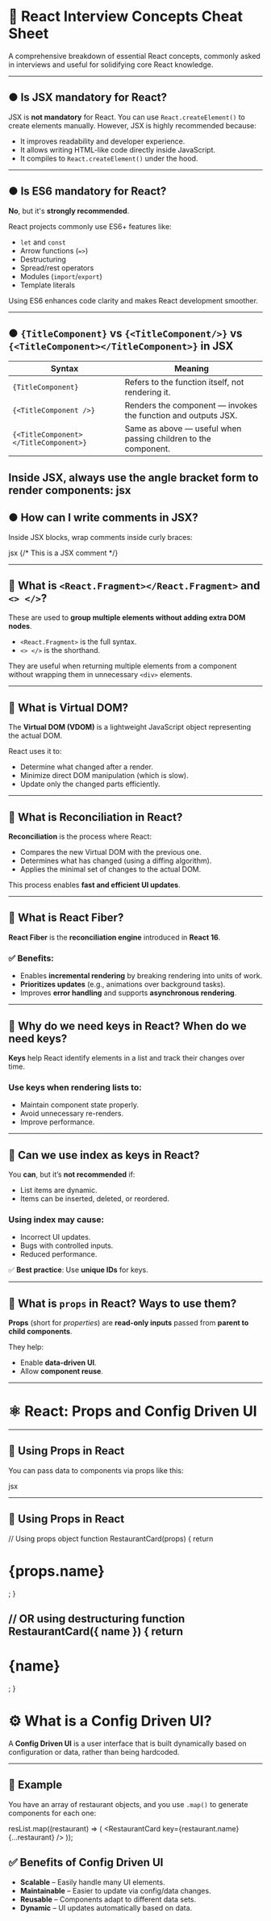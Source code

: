 # 🧠 React Interview Concepts Cheat Sheet

A comprehensive breakdown of essential React concepts, commonly asked in interviews and useful for solidifying core React knowledge.

---

## ● Is JSX mandatory for React?

JSX is **not mandatory** for React. You can use `React.createElement()` to create elements manually. However, JSX is highly recommended because:
- It improves readability and developer experience.
- It allows writing HTML-like code directly inside JavaScript.
- It compiles to `React.createElement()` under the hood.

---

## ● Is ES6 mandatory for React?

**No**, but it's **strongly recommended**.

React projects commonly use ES6+ features like:
- `let` and `const`
- Arrow functions (`=>`)
- Destructuring
- Spread/rest operators
- Modules (`import`/`export`)
- Template literals

Using ES6 enhances code clarity and makes React development smoother.

---

## ● `{TitleComponent}` vs `{<TitleComponent/>}` vs `{<TitleComponent></TitleComponent>}` in JSX

| Syntax                         | Meaning                                                                 |
|--------------------------------|-------------------------------------------------------------------------|
| `{TitleComponent}`             | Refers to the function itself, not rendering it.                       |
| `{<TitleComponent />}`         | Renders the component — invokes the function and outputs JSX.          |
| `{<TitleComponent></TitleComponent>}` | Same as above — useful when passing children to the component. |

Inside JSX, always use the angle bracket form to render components:
jsx
<TitleComponent />
---
## ● How can I write comments in JSX?

Inside JSX blocks, wrap comments inside curly braces:

jsx
{/* This is a JSX comment */}

---
## 🔹 What is `<React.Fragment></React.Fragment>` and `<> </>`?

These are used to **group multiple elements without adding extra DOM nodes**.

- `<React.Fragment>` is the full syntax.
- `<> </>` is the shorthand.

They are useful when returning multiple elements from a component without wrapping them in unnecessary `<div>` elements.

---

## 🔹 What is Virtual DOM?

The **Virtual DOM (VDOM)** is a lightweight JavaScript object representing the actual DOM.

React uses it to:

- Determine what changed after a render.
- Minimize direct DOM manipulation (which is slow).
- Update only the changed parts efficiently.

---

## 🔹 What is Reconciliation in React?

**Reconciliation** is the process where React:

- Compares the new Virtual DOM with the previous one.
- Determines what has changed (using a diffing algorithm).
- Applies the minimal set of changes to the actual DOM.

This process enables **fast and efficient UI updates**.

---

## 🔹 What is React Fiber?

**React Fiber** is the **reconciliation engine** introduced in **React 16**.

### ✅ Benefits:
- Enables **incremental rendering** by breaking rendering into units of work.
- **Prioritizes updates** (e.g., animations over background tasks).
- Improves **error handling** and supports **asynchronous rendering**.

---

## 🔹 Why do we need keys in React? When do we need keys?

**Keys** help React identify elements in a list and track their changes over time.

### Use keys when rendering lists to:
- Maintain component state properly.
- Avoid unnecessary re-renders.
- Improve performance.

---

## 🔹 Can we use index as keys in React?

You **can**, but it’s **not recommended** if:

- List items are dynamic.
- Items can be inserted, deleted, or reordered.

### Using index may cause:
- Incorrect UI updates.
- Bugs with controlled inputs.
- Reduced performance.

✅ **Best practice**: Use **unique IDs** for keys.

---

## 🔹 What is `props` in React? Ways to use them?

**Props** (short for *properties*) are **read-only inputs** passed from **parent to child components**.

They help:

- Enable **data-driven UI**.
- Allow **component reuse**.

---

# ⚛️ React: Props and Config Driven UI

---

## 🔹 Using Props in React

You can pass data to components via props like this:

jsx
<RestaurantCard name="KFC" rating={4.5} />


---

## 🔹 Using Props in React

// Using props object
function RestaurantCard(props) {
  return <h1>{props.name}</h1>;
}

// OR using destructuring
function RestaurantCard({ name }) {
  return <h1>{name}</h1>;
}
---
# ⚙️ What is a Config Driven UI?

A **Config Driven UI** is a user interface that is built dynamically based on configuration or data, rather than being hardcoded.

---

## 🧩 Example

You have an array of restaurant objects, and you use `.map()` to generate components for each one:

resList.map((restaurant) => (
  <RestaurantCard key={restaurant.name} {...restaurant} />
));

## ✅ Benefits of Config Driven UI

- **Scalable** – Easily handle many UI elements.
- **Maintainable** – Easier to update via config/data changes.
- **Reusable** – Components adapt to different data sets.
- **Dynamic** – UI updates automatically based on data.


